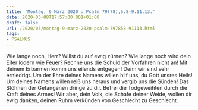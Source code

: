 ```yaml
---
title: 'Montag, 9 März 2020 : Psalm 79(78),5.8-9.11.13.'
date: 2020-03-08T17:57:00.001+01:00
draft: false
url: /2020/03/montag-9-marz-2020-psalm-797858-91113.html
tags: 
- PSALMUS
---
```


Wie lange noch, Herr? Willst du auf ewig zürnen? Wie lange noch wird dein Eifer lodern wie Feuer? Rechne uns die Schuld der Vorfahren nicht an! Mit deinem Erbarmen komm uns eilends entgegen! Denn wir sind sehr erniedrigt. Um der Ehre deines Namens willen hilf uns, du Gott unsres Heils! Um deines Namens willen reiß uns heraus und vergib uns die Sünden! Das Stöhnen der Gefangenen dringe zu dir. Befrei die Todgeweihten durch die Kraft deines Armes! Wir aber, dein Volk, die Schafe deiner Weide, wollen dir ewig danken, deinen Ruhm verkünden von Geschlecht zu Geschlecht.
